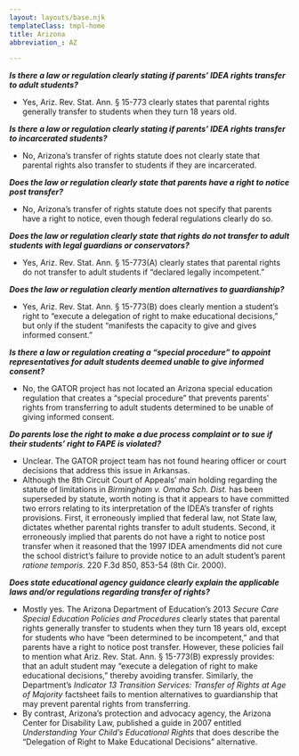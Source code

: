 ```yaml
---
layout: layouts/base.njk
templateClass: tmpl-home
title: Arizona
abbreviation_: AZ

---
```

**_Is there a law or regulation clearly stating if parents’ IDEA rights transfer to adult students?_**

* Yes, Ariz. Rev. Stat. Ann. § 15-773 clearly states that parental rights generally transfer to students when they turn 18 years old.

**_Is there a law or regulation clearly stating if parents’ IDEA rights transfer to incarcerated students?_**

* No, Arizona’s transfer of rights statute does not clearly state that parental rights also transfer to students if they are incarcerated.

**_Does the law or regulation clearly state that parents have a right to notice post transfer?_**

* No, Arizona’s transfer of rights statute does not specify that parents have a right to notice, even though federal regulations clearly do so.

**_Does the law or regulation clearly state that rights do not transfer to adult students with legal guardians or conservators?_**

* Yes, Ariz. Rev. Stat. Ann. § 15-773(A) clearly states that parental rights do not transfer to adult students if “declared legally incompetent.”

**_Does the law or regulation clearly mention alternatives to guardianship?_**

* Yes, Ariz. Rev. Stat. Ann. § 15-773(B) does clearly mention a student’s right to “execute a delegation of right to make educational decisions,” but only if the student “manifests the capacity to give and gives informed consent.”

**_Is there a law or regulation creating a “special procedure” to appoint representatives for adult students deemed unable to give informed consent?_**

* No, the GATOR project has not located an Arizona special education regulation that creates a “special procedure” that prevents parents’ rights from transferring to adult students determined to be unable of giving informed consent.

**_Do parents lose the right to make a due process complaint or to sue if their students’ right to FAPE is violated?_**

* Unclear. The GATOR project team has not found hearing officer or court decisions that address this issue in Arkansas.
* Although the 8th Circuit Court of Appeals’ main holding regarding the statute of limitations in _Birmingham v. Omaha Sch. Dist._ has been superseded by statute, worth noting is that it appears to have committed two errors relating to its interpretation of the IDEA’s transfer of rights provisions. First, it erroneously implied that federal law, not State law, dictates whether parental rights transfer to adult students. Second, it erroneously implied that parents do not have a right to notice post transfer when it reasoned that the 1997 IDEA amendments did not cure the school district’s failure to provide notice to an adult student’s parent _ratione temporis_. 220 F.3d 850, 853-54 (8th Cir. 2000).

**_Does state educational agency guidance clearly explain the applicable laws and/or regulations regarding transfer of rights?_**

* Mostly yes. The Arizona Department of Education’s 2013 _Secure Care Special Education Policies and Procedures_ clearly states that parental rights generally transfer to students when they turn 18 years old, except for students who have “been determined to be incompetent,” and that parents have a right to notice post transfer. However, these policies fail to mention what Ariz. Rev. Stat. Ann. § 15-773(B) expressly provides: that an adult student may “execute a delegation of right to make educational decisions,” thereby avoiding transfer. Similarly, the Department’s _Indicator 13 Transition Services: Transfer of Rights at Age of Majority_ factsheet fails to mention alternatives to guardianship that may prevent parental rights from transferring.
* By contrast, Arizona’s protection and advocacy agency, the Arizona Center for Disability Law, published a guide in 2007 entitled _Understanding Your Child’s Educational Rights_ that does describe the “Delegation of Right to Make Educational Decisions” alternative.